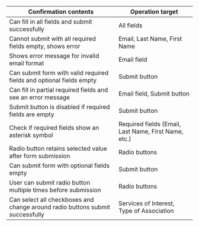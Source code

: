 | Confirmation contents                               | Operation target                    |
|-----------------------------------------------------|-------------------------------------|
| Can fill in all fields and submit successfully       | All fields                          |
| Cannot submit with all required fields empty, shows error | Email, Last Name, First Name         |
| Shows error message for invalid email format         | Email field                         |
| Can submit form with valid required fields and optional fields empty | Submit button                        |
| Can fill in partial required fields and see an error message | Email field, Submit button          |
| Submit button is disabled if required fields are empty | Submit button                       |
| Check if required fields show an asterisk symbol     | Required fields (Email, Last Name, First Name, etc.) |
| Radio button retains selected value after form submission | Radio buttons                       |
| Can submit form with optional fields empty           | Submit button                       |
| User can submit radio button multiple times before submission | Radio buttons                            |
| Can select all checkboxes and change around radio buttons submit successfully | Services of Interest, Type of Association |
